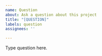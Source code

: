 ```yaml
---
name: Question
about: Ask a question about this project
title: "[QUESTION]"
labels: question
assignees: ''

---
```


Type question here.
